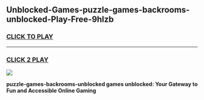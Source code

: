 
## Unblocked-Games-puzzle-games-backrooms-unblocked-Play-Free-9hlzb
<h3>
<a href="https://premium76.site?title=puzzle-games-backrooms-unblocked&ref=21A">CLICK TO PLAY</a></h3>
<hr>

<h3>
<a href="https://premium76.site?title=puzzle-games-backrooms-unblocked&ref=21A">CLICK 2 PLAY</a>
  
</h3>

<a href="https://premium76.site?title=puzzle-games-backrooms-unblocked&ref=21A"><img src="https://clearcache.store/games.png"></a>


**puzzle-games-backrooms-unblocked games unblocked: Your Gateway to Fun and Accessible Online Gaming**
